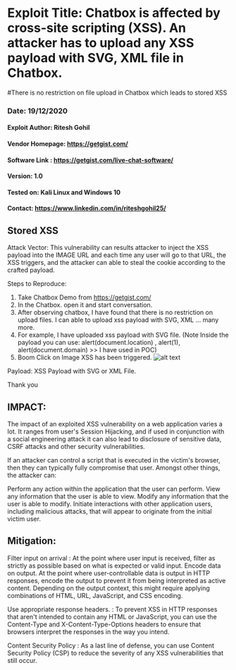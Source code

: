 # Exploit Title: Chatbox is affected by cross-site scripting (XSS). An attacker has to upload any XSS payload with SVG, XML file in Chatbox. 
#There is no restriction on file upload in Chatbox which leads to stored XSS 
### Date: 19/12/2020
#### Exploit Author: Ritesh Gohil
#### Vendor Homepage: https://getgist.com/
#### Software Link : https://getgist.com/live-chat-software/
#### Version: 1.0
#### Tested on: Kali Linux and Windows 10
#### Contact: https://www.linkedin.com/in/riteshgohil25/

## Stored XSS
Attack Vector:
This vulnerability can results attacker to inject the XSS payload into the IMAGE URL and each time
any user will go to that URL, the XSS triggers, and the attacker can able to steal the cookie according to the crafted payload.

Steps to Reproduce:
1. Take Chatbox Demo from https://getgist.com/ 
2. In the Chatbox. open it and start conversation.
3. After observing chatbox, I have found that there is no restriction on upload files. I can able to upload xss payload with SVG, XML ... many more.
4. For example, I have uploaded xss payload with SVG file. (Note Inside the payload you can use: alert(document.location) , alert(1), alert(document.domain) >> I have used in POC)
5. Boom Click on Image XSS has been triggered.
![alt text]()

Payload: XSS Payload with SVG or XML File.

Thank you

## IMPACT:
The impact of an exploited XSS vulnerability on a web application varies a lot. It ranges from user's Session Hijacking, and if used in conjunction with a social engineering attack it can also lead to disclosure of sensitive data, CSRF attacks and other security vulnerabilities.

If an attacker can control a script that is executed in the victim's browser, then they can typically fully compromise that user. Amongst other things, the attacker can:

Perform any action within the application that the user can perform.
View any information that the user is able to view.
Modify any information that the user is able to modify.
Initiate interactions with other application users, including malicious attacks, that will appear to originate from the initial victim user.

## Mitigation:
Filter input on arrival :
At the point where user input is received, filter as strictly as possible based on what is expected or valid input.
Encode data on output. At the point where user-controllable data is output in HTTP responses, encode the output to prevent it from being interpreted as active content. Depending on the output context, this might require applying combinations of HTML, URL, JavaScript, and CSS encoding.

Use appropriate response headers. :
 To prevent XSS in HTTP responses that aren't intended to contain any HTML or JavaScript, you can use the Content-Type and X-Content-Type-Options headers to ensure that browsers interpret the responses in the way you intend.

Content Security Policy :
As a last line of defense, you can use Content Security Policy (CSP) to reduce the severity of any XSS vulnerabilities that still occur.


